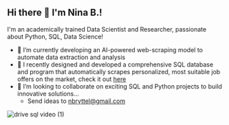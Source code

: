 ## Hi there 👋 I'm Nina B.!

I'm an academically trained Data Scientist and Researcher, passionate about Python, SQL, Data Science!

- 🔭 I’m currently developing an AI-powered web-scraping model to automate data extraction and analysis
- 🌱 I recently designed and developed a comprehensive SQL database and program that automatically scrapes personalized, most suitable job offers on the market, check it out [here](https://github.com/Nbryttel/python-sql-web_scraper)
- 👯 I’m looking to collaborate on exciting SQL and Python projects to build innovative solutions...
  - Send ideas to nbryttel@gmail.com

![drive sql video (1)](https://github.com/user-attachments/assets/4b950894-6614-446f-bcca-703cffe53c77)

<!--
**Nbryttel/nbryttel** is a ✨ _special_ ✨ repository because its `README.md` (this file) appears on your GitHub profile.

Here are some ideas to get you started:

- 🔭 I’m currently working on ...
- 🌱 I’m currently learning ...
- 👯 I’m looking to collaborate on ...
- 🤔 I’m looking for help with ...
- 💬 Ask me about ...
- 📫 How to reach me: ...
- 😄 Pronouns: ...
- ⚡ Fun fact: ...
-->
